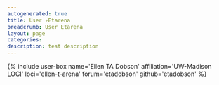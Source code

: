 ```yaml
---
autogenerated: true
title: User ›Etarena
breadcrumb: User Etarena
layout: page
categories: 
description: test description
---
```


{% include user-box name='Ellen TA Dobson' affiliation='UW-Madison [LOCI](LOCI)' loci='ellen-t-arena' forum='etadobson' github='etadobson' %}
